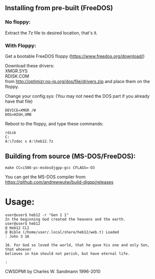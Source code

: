 ## Installing from pre-built (FreeDOS)

### No floppy:
Extract the 7z file to desired location, that's it.

### With Floppy:
Get a bootable FreeDOS floppy (https://www.freedos.org/download/)

Download these drivers:  
XMGR.SYS  
RDISK.COM  
from http://optimizr.no-ip.org/dos/file/drivers.zip
and place them on the floppy.

Change your config.sys:
(You may not need the DOS part if
you already have that file)
```
DEVICE=XMGR /W
DOS=HIGH,UMB
```

Reboot to the floppy, and type these commands:
```
rdisk
C:
A:\7zdec x A:\heb12.7z
```

## Building from source (MS-DOS/FreeDOS):
```
make CC=i586-pc-msdosdjgpp-gcc CFLAGS=-O3
```
You can get the MS-DOS compiler from: https://github.com/andrewwutw/build-djgpp/releases

# Usage:
```
user@user$ heb12 -r "Gen 1 1"
In the beginning God created the heavens and the earth.
user@user$ heb12
@ Heb12 CLI
@ Bible (/home/user/.local/share/heb12/web.t) Loaded
: John 3 16

16. For God so loved the world, that he gave his one and only Son, that whoever 
believes in him should not perish, but have eternal life.

: 
```
CWSDPMI by Charles W. Sandmann 1996-2010